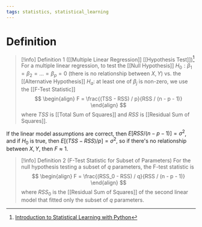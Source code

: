 ```yaml
---
tags: statistics, statistical_learning
---
```


# Definition

> [!info] Definition 1 ([[Multiple Linear Regression]] [[Hypothesis Test]])[^1]
> For a multiple linear regression, to test the [[Null Hypothesis]] $H_0: \beta_1 = \beta_2 = \dots = \beta_p = 0$ (there is no relationship between $X, Y$) vs. the [[Alternative Hypothesis]] $H_a:$ at least one of $\beta_j$ is non-zero, we use the [[F-Test Statistic]]
> $$
> \begin{align}
> F = \frac{(TSS - RSS) / p}{RSS / (n - p - 1)}
> \end{align}
> $$
> where $TSS$ is [[Total Sum of Squares]] and $RSS$ is [[Residual Sum of Squares]].

If the linear model assumptions are correct, then $E[RSS / (n - p - 1)] = \sigma^2$, and if $H_0$ is true, then $E[(TSS - RSS) / p] = \sigma^2$, so if there's no relationship between $X, Y$, then $F \approx 1$.

> [!info] Definition 2 (F-Test Statistic for Subset of Parameters)
> For the null hypothesis testing a subset of $q$ parameters, the F-test statistic is
> $$
> \begin{align}
> F = \frac{(RSS_0 - RSS) / q}{RSS / (n - p - 1)}
> \end{align}
> $$
> where $RSS_0$ is the [[Residual Sum of Squares]] of the second linear model that fitted only the subset of $q$ parameters.

[^1]: [Introduction to Statistical Learning with Python](zotero://open-pdf/library/items/9JTAJ2JI?page=93)